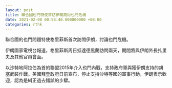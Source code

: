 ```yaml
---
layout: post
title: 聯合國也門特使首訪伊朗商討也門危機
date: 2021-02-08 00:58:40.000000000 +08:00
categories: rthk
---
```


聯合國的也門問題特使格里菲斯首次訪問伊朗，討論也門危機。

伊朗國家電視台報道，格里菲斯周日抵達德黑蘭訪問兩天，期間將與伊朗外長扎里夫及其他官員會面。

以沙特地阿拉伯為首的聯盟2015年介入也門內戰，支持政府軍與獲伊朗支持的胡塞武裝作戰。美國拜登政府日前宣布，停止支持沙特等國的軍事行動，伊朗表示歡迎，認為是糾正過去錯誤的步驟。
